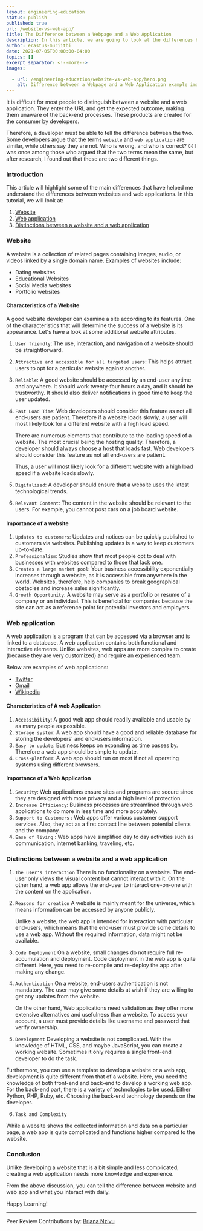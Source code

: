 ```yaml
---
layout: engineering-education
status: publish
published: true
url: /website-vs-web-app/
title: The Difference between a Webpage and a Web Application
description: In this article, we are going to look at the differences between a webpage and a website in back-end development. It is difficult for a user to distinguish between a website and a web application. They enter the URL and get the expected outcome. Getting the results of what they are searching for is what matters to the end-user. Therefore, a developer must be able to tell the difference between the two.
author: erastus-muriithi
date: 2021-07-05T00:00:00-04:00
topics: []
excerpt_separator: <!--more-->
images:

  - url: /engineering-education/website-vs-web-app/hero.png
    alt: Difference between a Webpage and a Web Application example image
---
```


It is difficult for most people to distinguish between a website and a web application. They enter the URL and get the expected outcome, making them unaware of the back-end processes.
These products are created for the consumer by developers.

Therefore, a developer must be able to tell the difference between the two. Some developers argue that the terms `website` and `web application` are similar, while others say they are not. Who is wrong, and who is correct? 😕 I was once among those who argued that the two terms mean the same, but after research, I found out that these are two different things.
<!--more-->
### Introduction

This article will highlight some of the main differences that have helped me understand the differences between websites and web applications.
In this tutorial, we will look at:

1. [Website](#website)
2. [Web application](#web-application)
3. [Distinctions between a website and a web application](#distinctions-between-a-website-and-a-web-application)

### Website
A website is a collection of related pages containing images, audio, or videos linked by a single domain name.
Examples of websites include:

- Dating websites
- Educational Websites
- Social Media websites
- Portfolio websites

#### Characteristics of a Website
A good website developer can examine a site according to its features. One of the characteristics that will determine the success of a website is its appearance. Let's have a look at some additional website attributes.

1. `User friendly`: The use, interaction, and navigation of a website should be straightforward.
2. `Attractive and accessible for all targeted users`: This helps attract users to opt for a particular website against another.
3. `Reliable`: A good website should be accessed by an end-user anytime and anywhere. It should work twenty-four hours a day, and it should be trustworthy. It should also deliver notifications in good time to keep the user updated.
4. `Fast Load Time`: Web developers should consider this feature as not all end-users are patient. Therefore if a website loads slowly, a user will most likely look for a different website with a high load speed.

   There are numerous elements that contribute to the loading speed of a website. The most crucial being the hosting quality. Therefore, a developer should always choose a host that loads fast. Web developers should consider this feature as not all end-users are patient.

   Thus, a user will most likely look for a different website with a high load speed if a website loads slowly.

5. `Digitalized`: A developer should ensure that a website uses the latest technological trends.
6. `Relevant Content`: The content in the website should be relevant to the users. For example, you cannot post cars on a job board website.

#### Importance of a website
1. `Updates to customers`: Updates and notices can be quickly published to customers via websites. Publishing updates is a way to keep customers up-to-date.
2. `Professionalism`: Studies show that most people opt to deal with businesses with websites compared to those that lack one.
3. `Creates a large market pool`: Your business accessibility exponentially increases through a website, as it is accessible from anywhere in the world. Websites, therefore, help companies to break geographical obstacles and increase sales significantly.
4. `Growth Opportunity`: A website may serve as a portfolio or resume of a company or an individual. This is beneficial for companies because the site can act as a reference point for potential investors and employers.

### Web application
A web application is a program that can be accessed via a browser and is linked to a database. A web application contains both functional and interactive elements. Unlike websites, web apps are more complex to create (because they are very customized) and require an experienced team.

Below are examples of web applications:

- [Twitter](https://twitter.com/?lang=en)
- [Gmail](https://mail.google.com/)
- [Wikipedia](https://www.wikipedia.org/)

#### Characteristics of A web Application
1. `Accessibility`: A good web app should readily available and usable by as many people as possible.
2. `Storage system`: A web app should have a good and reliable database for storing the developers' and end-users information.
3. ``Easy to update``: Business keeps on expanding as time passes by. Therefore a web app should be simple to update.
4. `Cross-platform`: A web app should run on most if not all operating systems using different browsers.

#### Importance of a Web Application

1. `Security`: Web applications ensure sites and programs are secure since they are designed with more privacy and a high level of protection.
2. `Increase Efficiency`: Business processes are streamlined through web applications to do more in less time and more accurately.
3. `Support to Customers` : Web apps offer various customer support services. Also, they act as a first contact line between potential clients and the company.
4. `Ease of living` :  Web apps have simplified day to day activities such as communication, internet banking, traveling, etc.

### Distinctions between a website and a web application

1. `The user's interaction`
There is no functionality on a website. The end-user only views the visual content but cannot interact with it. On the other hand, a web app allows the end-user to interact one-on-one with the content on the application.
2. `Reasons for creation`
A website is mainly meant for the universe, which means information can be accessed by anyone publicly.

   Unlike a website, the web app is intended for interaction with particular end-users, which means that the end-user must provide some details to use a web app. Without the required information, data might not be available.

3. `Code Deployment`
On a website, small changes do not require full re-accumulation and deployment. Code deployment in the web app is quite different. Here, you need to re-compile and re-deploy the app after making any change.
4. `Authentication`
On a website, end-users authentication is not mandatory. The user may give some details at wish if they are willing to get any updates from the website.

   On the other hand, Web applications need validation as they offer more extensive alternatives and usefulness than a website. To access your account, a user must provide details like username and password that verify ownership.

5. `Development`
Developing a website is not complicated. With the knowledge of HTML, CSS, and maybe JavaScript, you can create a working website. Sometimes it only requires a single front-end developer to do the task.

Furthermore, you can use a template to develop a website or a web app, development is quite different from that of a website. Here, you need the knowledge of both front-end and back-end to develop a working web app. For the back-end part, there is a variety of technologies to be used. Either Python, PHP, Ruby, etc. Choosing the back-end technology depends on the developer.

6. `Task and Complexity`

While a website shows the collected information and data on a particular page, a web app is quite complicated and functions higher compared to the website.

### Conclusion
Unlike developing a website that is a bit simple and less complicated, creating a web application needs more knowledge and experience.

From the above discussion, you can tell the difference between website and web app and what you interact with daily.

Happy Learning!

---
Peer Review Contributions by: [Briana Nzivu](/engineering-education/authors/briana-nzivu/)
